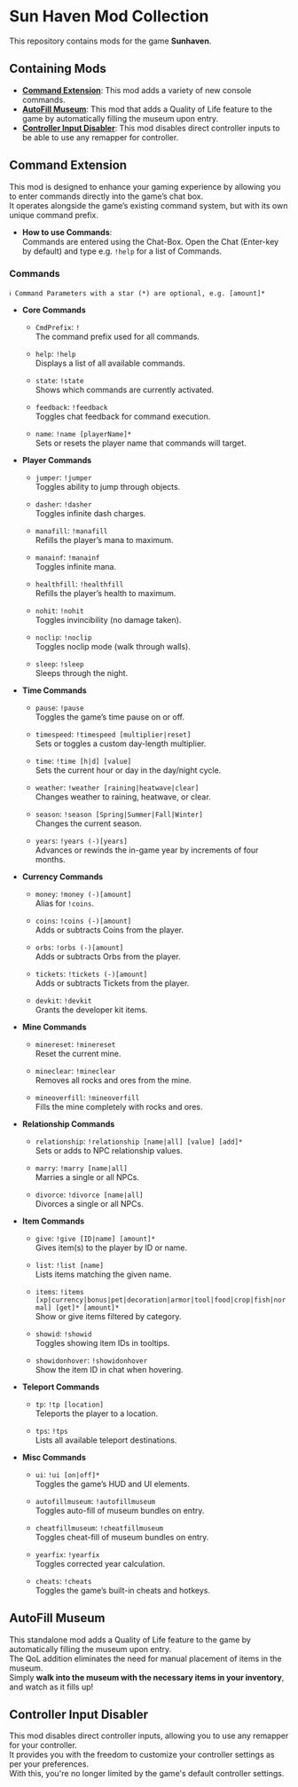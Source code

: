﻿# Sun Haven Mod Collection
This repository contains mods for the game **Sunhaven**.

## Containing Mods
* **[Command Extension](#command-extension)**: This mod adds a variety of new console commands.
* **[AutoFill Museum](#autofill-museum)**: This mod that adds a Quality of Life feature to the game by automatically filling the museum upon entry.
* **[Controller Input Disabler](#controller-input-disabler)**: This mod disables direct controller inputs to be able to use any remapper for controller.

## Command Extension
This mod is designed to enhance your gaming experience by allowing you to enter commands directly into the game’s chat box.  
It operates alongside the game’s existing command system, but with its own unique command prefix.  

- **How to use Commands**:  
  Commands are entered using the Chat-Box.
  Open the Chat (Enter-key by default) and type e.g. `!help` for a list of Commands.

### Commands
```
ℹ️ Command Parameters with a star (*) are optional, e.g. [amount]*
```
- **Core Commands**
	- `CmdPrefix`: `!`  
	  The command prefix used for all commands.
	
	- `help`: `!help`  
	  Displays a list of all available commands.
	
	- `state`: `!state`  
	  Shows which commands are currently activated.
	
	- `feedback`: `!feedback`  
	  Toggles chat feedback for command execution.
	
	- `name`: `!name [playerName]*`  
	  Sets or resets the player name that commands will target.

- **Player Commands**
	- `jumper`: `!jumper`  
	  Toggles ability to jump through objects.
	
	- `dasher`: `!dasher`  
	  Toggles infinite dash charges.
	
	- `manafill`: `!manafill`  
	  Refills the player’s mana to maximum.
	
	- `manainf`: `!manainf`  
	  Toggles infinite mana.
	
	- `healthfill`: `!healthfill`  
	  Refills the player’s health to maximum.
	
	- `nohit`: `!nohit`  
	  Toggles invincibility (no damage taken).
	
	- `noclip`: `!noclip`  
	  Toggles noclip mode (walk through walls).
	
	- `sleep`: `!sleep`  
	  Sleeps through the night.

- **Time Commands**
	- `pause`: `!pause`  
	  Toggles the game’s time pause on or off.
	
	- `timespeed`: `!timespeed [multiplier|reset]`  
	  Sets or toggles a custom day-length multiplier.
	
	- `time`: `!time [h|d] [value]`  
	  Sets the current hour or day in the day/night cycle.
	
	- `weather`: `!weather [raining|heatwave|clear]`  
	  Changes weather to raining, heatwave, or clear.
	
	- `season`: `!season [Spring|Summer|Fall|Winter]`  
	  Changes the current season.
	
	- `years`: `!years (-)[years]`  
	  Advances or rewinds the in-game year by increments of four months.

- **Currency Commands**
	- `money`: `!money (-)[amount]`  
	  Alias for `!coins`.
	
	- `coins`: `!coins (-)[amount]`  
	  Adds or subtracts Coins from the player.
	
	- `orbs`: `!orbs (-)[amount]`  
	  Adds or subtracts Orbs from the player.
	
	- `tickets`: `!tickets (-)[amount]`  
	  Adds or subtracts Tickets from the player.
	
	- `devkit`: `!devkit`  
	  Grants the developer kit items.

- **Mine Commands**
	- `minereset`: `!minereset`  
	  Reset the current mine.
	
	- `mineclear`: `!mineclear`  
	  Removes all rocks and ores from the mine.
	
	- `mineoverfill`: `!mineoverfill`  
	  Fills the mine completely with rocks and ores.

- **Relationship Commands**
	- `relationship`: `!relationship [name|all] [value] [add]*`  
	  Sets or adds to NPC relationship values.
	
	- `marry`: `!marry [name|all]`  
	  Marries a single or all NPCs.
	
	- `divorce`: `!divorce [name|all]`  
	  Divorces a single or all NPCs.

- **Item Commands**
	- `give`: `!give [ID|name] [amount]*`  
	  Gives item(s) to the player by ID or name.
	
	- `list`: `!list [name]`  
	  Lists items matching the given name.
	
	- `items`: `!items [xp|currency|bonus|pet|decoration|armor|tool|food|crop|fish|normal] [get]* [amount]*`  
	  Show or give items filtered by category.
	
	- `showid`: `!showid`  
	  Toggles showing item IDs in tooltips.
	
	- `showidonhover`: `!showidonhover`  
	  Show the item ID in chat when hovering.

- **Teleport Commands**
	- `tp`: `!tp [location]`  
	  Teleports the player to a location.
	
	- `tps`: `!tps`  
	  Lists all available teleport destinations.

- **Misc Commands**
	- `ui`: `!ui [on|off]*`  
	  Toggles the game’s HUD and UI elements.
	
	- `autofillmuseum`: `!autofillmuseum`  
	  Toggles auto-fill of museum bundles on entry.
	
	- `cheatfillmuseum`: `!cheatfillmuseum`  
	  Toggles cheat-fill of museum bundles on entry.
	
	- `yearfix`: `!yearfix`  
	  Toggles corrected year calculation.
	
	- `cheats`: `!cheats`  
	  Toggles the game’s built-in cheats and hotkeys.

## AutoFill Museum
This standalone mod adds a Quality of Life feature to the game by automatically filling the museum upon entry.  
The QoL addition eliminates the need for manual placement of items in the museum.  
Simply **walk into the museum with the necessary items in your inventory**, and watch as it fills up!

## Controller Input Disabler
This mod disables direct controller inputs, allowing you to use any remapper for your controller.  
It provides you with the freedom to customize your controller settings as per your preferences.  
With this, you're no longer limited by the game's default controller settings.
